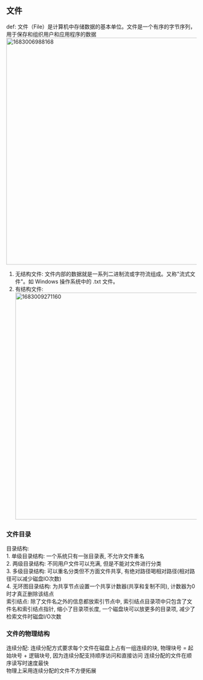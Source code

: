 ## 文件
  def: 文件（File）是计算机中存储数据的基本单位。文件是一个有序的字节序列，用于保存和组织用户和应用程序的数据<br/>
  <img width="600" alt="1683006988168" src="https://user-images.githubusercontent.com/86211987/235589913-8b262e64-97bf-4dca-a3e0-184e9da9f7e3.png"><br/>
  1. 无结构文件: 文件内部的数据就是一系列二进制流或字符流组成。又称"流式文件"。如 Windows 操作系统中的 .txt 文件。<br/>
  2. 有结构文件: <br/>
  <img width="600" alt="1683009271160" src="https://user-images.githubusercontent.com/86211987/235596245-b8bb23f5-cecd-40f7-a582-ce12d5a3b55a.png"><br/>
### 文件目录
  目录结构: <br/>
    1. 单级目录结构: 一个系统只有一张目录表, 不允许文件重名<br/>
    2. 两级目录结构: 不同用户文件可以充满, 但是不能对文件进行分类<br/>
    3. 多级目录结构: 可以重名分类但不方面文件共享, 有绝对路径喝相对路径(相对路径可以减少磁盘IO次数)<br/>
    4. 无环图目录结构: 为共享节点设置一个共享计数器(共享和复制不同), 计数器为0时才真正删除该结点<br/>
  索引结点: 除了文件名之外的信息都放索引节点中, 索引结点目录项中只包含了文件名和索引结点指针, 缩小了目录项长度, 一个磁盘块可以放更多的目录项, 减少了检索文件时磁盘I/O次数<br/>
### 文件的物理结构
  连续分配: 连续分配方式要求每个文件在磁盘上占有一组连续的块, 物理块号 = 起始块号 + 逻辑块号, 因为连续分配支持顺序访问和直接访问  连续分配的文件在顺序读写时速度最快<br/>
           物理上采用连续分配的文件不方便拓展
  
